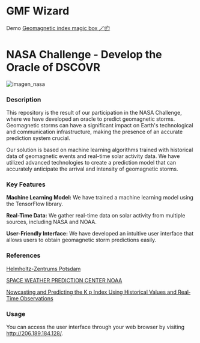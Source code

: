 # GMF Wizard
Demo [Geomagnetic index magic box 🪄📦](http://206.189.184.128/)
# NASA Challenge - Develop the Oracle of DSCOVR
![imagen_nasa](https://www.earthdata.nasa.gov/s3fs-public/2023-09/space_apps_chall_logo23.JPG?VersionId=DUHIaTGGazLxDpEMxW01caecZm2s2J39)

### Description
This repository is the result of our participation in the NASA Challenge, where we have developed an oracle to predict geomagnetic storms. Geomagnetic storms can have a significant impact on Earth's technological and communication infrastructure, making the presence of an accurate prediction system crucial. 


Our solution is based on machine learning algorithms trained with historical data of geomagnetic events and real-time solar activity data. We have utilized advanced technologies to create a prediction model that can accurately anticipate the arrival and intensity of geomagnetic storms.

### Key Features
**Machine Learning Model:** We have trained a machine learning model using the TensorFlow library.

**Real-Time Data:** We gather real-time data on solar activity from multiple sources, including NASA and NOAA.

**User-Friendly Interface:** We have developed an intuitive user interface that allows users to obtain geomagnetic storm predictions easily.

### References
[Helmholtz-Zentrums Potsdam](https://kp.gfz-potsdam.de/)

[SPACE WEATHER PREDICTION CENTER NOAA](https://www.swpc.noaa.gov/products/planetary-k-index)

[Nowcasting and Predicting the K p Index Using Historical Values and Real‐Time Observations](https://www.researchgate.net/publication/334497198_Nowcasting_and_Predicting_the_K_p_Index_Using_Historical_Values_and_Real-Time_Observations)

### Usage
You can access the user interface through your web browser by visiting http://206.189.184.128/.
